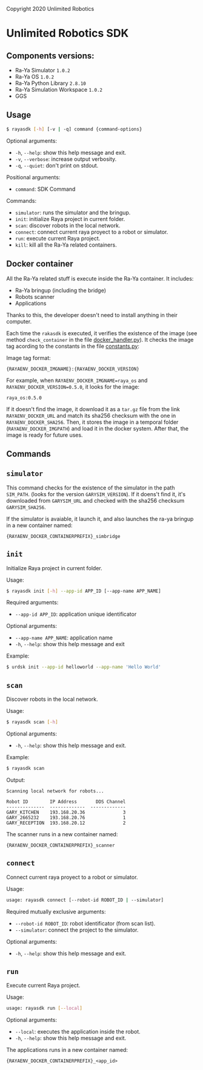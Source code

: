 Copyright 2020 Unlimited Robotics

# Unlimited Robotics SDK

## Components versions:

- Ra-Ya Simulator `1.0.2`
- Ra-Ya OS `1.0.2`
- Ra-Ya Python Library `2.8.10`
- Ra-Ya Simulation Workspace `1.0.2`
- GGS

## Usage

``` bash
$ rayasdk [-h] [-v | -q] command {command-options}
```

Optional arguments:
* `-h`, `--help`: show this help message and exit.
* `-v`, `--verbose`: increase output verbosity.
* `-q`, `--quiet`: don't print on stdout.

Positional arguments:

* `command`: SDK Command

Commands:

* `simulator`: runs the simulator and the bringup.
* `init`: initialize Raya project in current folder.
* `scan`: discover robots in the local network.
* `connect`: connect current raya proyect to a robot or simulator.
* `run`: execute current Raya project.
* `kill`: kill all the Ra-Ya related containers.

## Docker container

All the Ra-Ya related stuff is execute inside the Ra-Ya container. It includes:

* Ra-Ya bringup (including the bridge)
* Robots scanner
* Applications

Thanks to this, the developer doesn't need to install anything in their computer.

Each time the `rakasdk` is executed, it verifies the existence of the image (see method `check_container` in the file [docker_handler.py](/rayasdk/container_handlers/docker_handler.py)). It checks the image tag acording to the constants in the file [constants.py](/rayasdk/constants.py):

Image tag format: 

```
{RAYAENV_DOCKER_IMGNAME}:{RAYAENV_DOCKER_VERSION}
```

For example, when `RAYAENV_DOCKER_IMGNAME=raya_os` and `RAYAENV_DOCKER_VERSION=0.5.0`, it looks for the image:

```
raya_os:0.5.0
```

If it doesn't find the image, it download it as a `tar.gz` file from the link `RAYAENV_DOCKER_URL` and match its sha256 checksum with the one in `RAYAENV_DOCKER_SHA256`. Then, it stores the image in a temporal folder (`RAYAENV_DOCKER_IMGPATH`) and load it in the docker system. After that, the image is ready for future uses.

## Commands

## `simulator`

This command checks for the existence of the simulator in the path `SIM_PATH`. (looks for the version `GARYSIM_VERSION`). If it doens't find it, it's downloaded from `GARYSIM_URL` and checked with the sha256 checksum `GARYSIM_SHA256`.

If the simulator is avaiable, it launch it, and also launches the ra-ya bringup in a new container named:

```
{RAYAENV_DOCKER_CONTAINERPREFIX}_simbridge
```

## `init`

Initialize Raya project in current folder.

Usage: 

``` bash
$ rayasdk init [-h] --app-id APP_ID [--app-name APP_NAME]
```

Required arguments:
* `--app-id APP_ID`: application unique identificator

Optional arguments:
* `--app-name APP_NAME`: application name
* `-h`, `--help`: show this help message and exit

Example:

``` bash
$ urdsk init --app-id helloworld --app-name 'Hello World'
```

## `scan`

Discover robots in the local network.

Usage:

``` bash
$ rayasdk scan [-h]
```

Optional arguments:

* `-h`, `--help`: show this help message and exit.

Example:

``` bash
$ rayasdk scan
```

Output:

```
Scanning local network for robots...

Robot ID        IP Address       DDS Channel
--------------  -------------  -------------
GARY_KITCHEN    193.168.20.36              3
GARY_2665232    193.168.20.76              1
GARY_RECEPTION  193.168.20.12              2
```

The scanner runs in a new container named:

```
{RAYAENV_DOCKER_CONTAINERPREFIX}_scanner
```

## `connect`

Connect current raya proyect to a robot or simulator.

Usage:

``` bash
usage: rayasdk connect [--robot-id ROBOT_ID | --simulator]
```

Required mutually exclusive arguments:

* `--robot-id ROBOT_ID`: robot identificator (from scan list).
* `--simulator`: connect the project to the simulator.

Optional arguments:

* `-h`, `--help`: show this help message and exit.

## `run`

Execute current Raya project.

Usage:

``` bash
usage: rayasdk run [--local]
```

Optional arguments:

* `--local`: executes the application inside the robot.
* `-h`, `--help`: show this help message and exit.

The applications runs in a new container named:

```
{RAYAENV_DOCKER_CONTAINERPREFIX}_<app_id>
```
